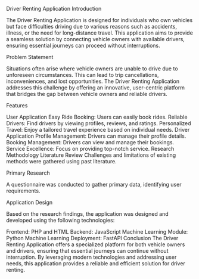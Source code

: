 Driver Renting Application Introduction

The Driver Renting Application is designed for individuals who own vehicles but face difficulties driving due to various reasons such as accidents, illness, or the need for long-distance travel. This application aims to provide a seamless solution by connecting vehicle owners with available drivers, ensuring essential journeys can proceed without interruptions.

Problem Statement

Situations often arise where vehicle owners are unable to drive due to unforeseen circumstances. This can lead to trip cancellations, inconveniences, and lost opportunities. The Driver Renting Application addresses this challenge by offering an innovative, user-centric platform that bridges the gap between vehicle owners and reliable drivers.

Features

User Application
Easy Ride Booking: Users can easily book rides.
Reliable Drivers: Find drivers by viewing profiles, reviews, and ratings.
Personalized Travel: Enjoy a tailored travel experience based on individual needs.
Driver Application
Profile Management: Drivers can manage their profile details.
Booking Management: Drivers can view and manage their bookings.
Service Excellence: Focus on providing top-notch service.
Research Methodology
Literature Review
Challenges and limitations of existing methods were gathered using past literature.

Primary Research

A questionnaire was conducted to gather primary data, identifying user requirements.

Application Design

Based on the research findings, the application was designed and developed using the following technologies:

Frontend: PHP and HTML
Backend: JavaScript
Machine Learning Module: Python
Machine Learning Deployment: FastAPI
Conclusion
The Driver Renting Application offers a specialized platform for both vehicle owners and drivers, ensuring that essential journeys can continue without interruption. By leveraging modern technologies and addressing user needs, this application provides a reliable and efficient solution for driver renting.
